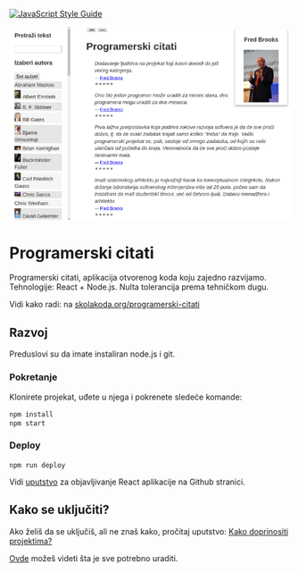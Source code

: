 [![JavaScript Style Guide](https://img.shields.io/badge/code_style-standard-brightgreen.svg)](https://standardjs.com)

[![](screen.png)](https://skolakoda.org/programerski-citati/)

# Programerski citati

Programerski citati, aplikacija otvorenog koda koju zajedno razvijamo. Tehnologije: React + Node.js. Nulta tolerancija prema tehničkom dugu.

Vidi kako radi: na [skolakoda.org/programerski-citati](https://skolakoda.org/programerski-citati/)

## Razvoj

Preduslovi su da imate instaliran node.js i git. 

### Pokretanje

Klonirete projekat, uđete u njega i pokrenete sledeće komande:

```
npm install
npm start

```

### Deploy

```
npm run deploy
```

Vidi [uputstvo](https://github.com/facebookincubator/create-react-app/blob/master/packages/react-scripts/template/README.md#github-pages) za objavljivanje React aplikacije na Github stranici.

## Kako se uključiti?

Ako želiš da se uključiš, ali ne znaš kako, pročitaj uputstvo: [Kako doprinositi projektima?](http://skolakoda.org/kako-doprinositi/)

[Ovde](https://trello.com/b/fBcFTxgo/programerski-citati) možeš videti šta je sve potrebno uraditi.
